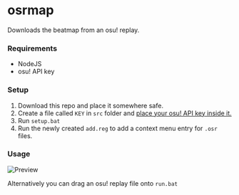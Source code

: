 # osrmap
Downloads the beatmap from an osu! replay.

### Requirements
- NodeJS
- osu! API key

### Setup
1. Download this repo and place it somewhere safe.
2. Create a file called `KEY` in `src` folder and [place your osu! API key inside it.](https://i.imgur.com/0HuQBG4.png)
2. Run `setup.bat`
3. Run the newly created `add.reg` to add a context menu entry for `.osr` files.

### Usage
![Preview](https://i.imgur.com/NpgGQG3.png)

Alternatively you can drag an osu! replay file onto `run.bat`
